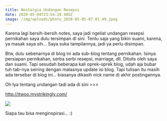 ```yaml
---
title: Nostalgia Undangan Resepsi
date: 2020-05-04T23:54:19.485Z
image: /img/uploads/photo_2020-05-05-07.01.49.jpeg
---
```

Karena lagi bersih-bersih notes, saya jadi ngeliat undangan resepsi pernikahan saya dulu tersimpan di sini. Tentu saja yang bikin suami, karena, ya masak saya sih... Saya suka tampilannya, jadi ya perlu disimpan. 

Btw, dulu sebenarnya di blog ini ada sub-blog tentang pernikahan. Isinya persiapan pernikahan, serba serbi resepsi, marriage, dll. Ditulis oleh saya dan suami. Tapi sesudah beberapa kali oprek-oprek blog, udah aja bubar tuh tab-nya seiring dengan malasnya update isi blog. Tapi tulisan itu masih ada tersebar di blog ini... biasanya dikasih nick name di akhir postingannya. 

Oh Iya tentang undangan tadi ada di sini >>>

http://itwoo.mystrikingly.com/ 

![](/img/uploads/photo_2020-05-05-07.01.49.jpeg)

Siapa tau bisa menginspirasi... :)